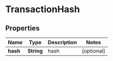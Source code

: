 
# TransactionHash

## Properties
Name | Type | Description | Notes
------------ | ------------- | ------------- | -------------
**hash** | **String** | hash |  [optional]




